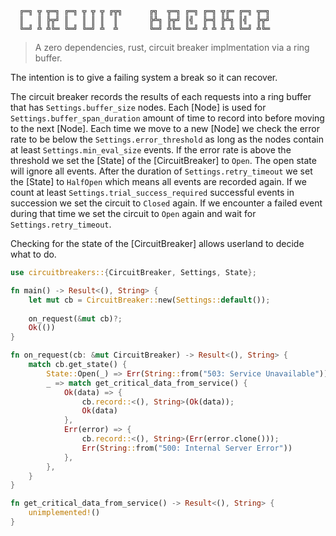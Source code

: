 ```skip
  ╔═╗ ╦ ╦═╗ ╔═╗ ╦ ╦ ╦ ╔╦╗      ╔╗  ╦═╗ ╔═╗ ╔═╗ ╦╔═ ╔═╗ ╦═╗
  ║   ║ ╠╦╝ ║   ║ ║ ║  ║       ╠╩╗ ╠╦╝ ║╣  ╠═╣ ╠╩╗ ║╣  ╠╦╝
  ╚═╝ ╩ ╩╚═ ╚═╝ ╚═╝ ╩  ╩       ╚═╝ ╩╚═ ╚═╝ ╩ ╩ ╩ ╩ ╚═╝ ╩╚═
```

> A zero dependencies, rust, circuit breaker implmentation via a ring buffer.

The intention is to give a failing system a break so it can recover.

The circuit breaker records the results of each requests into a ring buffer
that has `Settings.buffer_size` nodes. Each [Node] is used for
`Settings.buffer_span_duration` amount of time to record into before moving
to the next [Node]. Each time we move to a new [Node] we check the error
rate to be below the `Settings.error_threshold` as long as the nodes contain
at least `Settings.min_eval_size` events.
If the error rate is above the threshold we set the [State] of the
[CircuitBreaker] to `Open`. The open state will ignore all events.
After the duration of `Settings.retry_timeout` we set the [State] to
`HalfOpen` which means all events are recorded again. If we count at least
`Settings.trial_success_required` successful events in succession we set the
circuit to `Closed` again. If we encounter a failed event during that time
we set the circuit to `Open` again and wait for `Settings.retry_timeout`.

Checking for the state of the [CircuitBreaker] allows userland to decide
what to do.

```rust
use circuitbreakers::{CircuitBreaker, Settings, State};

fn main() -> Result<(), String> {
	let mut cb = CircuitBreaker::new(Settings::default());
	
	on_request(&mut cb)?;
	Ok(())
}

fn on_request(cb: &mut CircuitBreaker) -> Result<(), String> {
	match cb.get_state() {
		State::Open(_) => Err(String::from("503: Service Unavailable")),
		_ => match get_critical_data_from_service() {
			Ok(data) => {
				cb.record::<(), String>(Ok(data));
				Ok(data)
			},
			Err(error) => {
				cb.record::<(), String>(Err(error.clone()));
				Err(String::from("500: Internal Server Error"))
			},
		},
	}
}

fn get_critical_data_from_service() -> Result<(), String> {
	unimplemented!()
}
```
